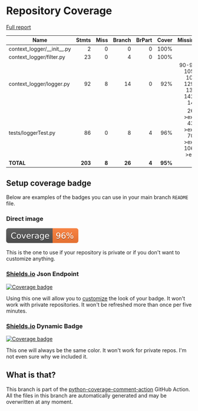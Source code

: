 # Repository Coverage

[Full report](https://htmlpreview.github.io/?https://github.com/EffectiveRange/python-context-logger/blob/python-coverage-comment-action-data/htmlcov/index.html)

| Name                            |    Stmts |     Miss |   Branch |   BrPart |   Cover |   Missing |
|-------------------------------- | -------: | -------: | -------: | -------: | ------: | --------: |
| context\_logger/\_\_init\_\_.py |        2 |        0 |        0 |        0 |    100% |           |
| context\_logger/filter.py       |       23 |        0 |        4 |        0 |    100% |           |
| context\_logger/logger.py       |       92 |        8 |       14 |        0 |     92% |90-91, 105-106, 129-130, 142-143 |
| tests/loggerTest.py             |       86 |        0 |        8 |        4 |     96% |26->exit, 43->exit, 70->exit, 106->exit |
|                       **TOTAL** |  **203** |    **8** |   **26** |    **4** | **95%** |           |


## Setup coverage badge

Below are examples of the badges you can use in your main branch `README` file.

### Direct image

[![Coverage badge](https://raw.githubusercontent.com/EffectiveRange/python-context-logger/python-coverage-comment-action-data/badge.svg)](https://htmlpreview.github.io/?https://github.com/EffectiveRange/python-context-logger/blob/python-coverage-comment-action-data/htmlcov/index.html)

This is the one to use if your repository is private or if you don't want to customize anything.

### [Shields.io](https://shields.io) Json Endpoint

[![Coverage badge](https://img.shields.io/endpoint?url=https://raw.githubusercontent.com/EffectiveRange/python-context-logger/python-coverage-comment-action-data/endpoint.json)](https://htmlpreview.github.io/?https://github.com/EffectiveRange/python-context-logger/blob/python-coverage-comment-action-data/htmlcov/index.html)

Using this one will allow you to [customize](https://shields.io/endpoint) the look of your badge.
It won't work with private repositories. It won't be refreshed more than once per five minutes.

### [Shields.io](https://shields.io) Dynamic Badge

[![Coverage badge](https://img.shields.io/badge/dynamic/json?color=brightgreen&label=coverage&query=%24.message&url=https%3A%2F%2Fraw.githubusercontent.com%2FEffectiveRange%2Fpython-context-logger%2Fpython-coverage-comment-action-data%2Fendpoint.json)](https://htmlpreview.github.io/?https://github.com/EffectiveRange/python-context-logger/blob/python-coverage-comment-action-data/htmlcov/index.html)

This one will always be the same color. It won't work for private repos. I'm not even sure why we included it.

## What is that?

This branch is part of the
[python-coverage-comment-action](https://github.com/marketplace/actions/python-coverage-comment)
GitHub Action. All the files in this branch are automatically generated and may be
overwritten at any moment.